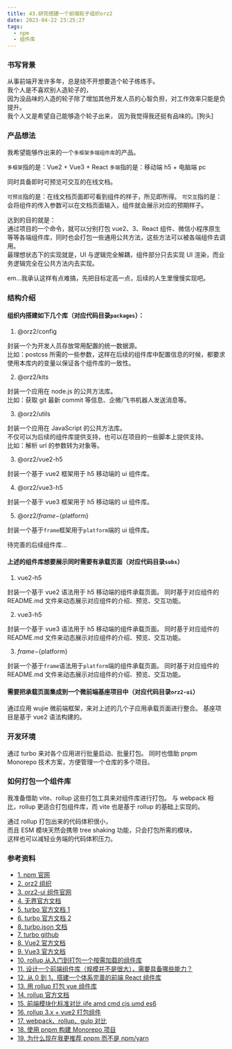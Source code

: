 ```yaml
---
title: 43.研究搭建一个前端轮子组织orz2
date: 2023-04-22 23:25:27
tags:
  - npm
  - 组件库
---
```


### 书写背景

从事前端开发许多年，总是绕不开想要造个轮子练练手。  
我个人是不喜欢别人造轮子的，  
因为没品味的人造的轮子除了增加其他开发人员的心智负担，对工作效率只能是负提升。  
我个人又是希望自己能够造个轮子出来，
因为我觉得我还挺有品味的。[狗头]

<!-- more -->

### 产品想法

我希望能够作出来的一个`多框架多端组件库`的产品。

`多框架`指的是：Vue2 + Vue3 + React
`多端`指的是：移动端 h5 + 电脑端 pc

同时具备即时可预览可交互的在线文档。

`可预览`指的是：在线文档页面即可看到组件的样子，所见即所得。
`可交互`指的是：会将组件的传入参数可以在文档页面输入，组件就会展示对应的预期样子。

达到的目的就是：  
通过项目的一个命令，就可以分别打包 vue2、3、React 组件、微信小程序原生等等各端组件库，同时也会打包一些通用公共方法，这些方法可以被各端组件去调用。  
最理想状态下的实现就是，UI 与逻辑完全解耦，组件部分只去实现 UI 渲染，而业务逻辑完全在公共方法内去实现。

em...我承认这样有点难搞，先把目标定高一点，后续的人生里慢慢实现吧。

### 结构介绍

#### 组织内搭建如下几个库（对应代码目录`packages`）：

1. @orz2/config

封装一个为开发人员存放常用配置的统一数据源。  
比如：postcss 所需的一些参数，这样在后续的组件库中配置信息的时候，都要求使用本库内的变量以保证各个组件库的一致性。

2. @orz2/kits

封装一个应用在 node.js 的公共方法库。  
比如：获取 git 最新 commit 等信息、企微/飞书机器人发送消息等。

3. @orz2/utils

封装一个应用在 JavaScript 的公共方法库。  
不仅可以为后续的组件库提供支持，也可以在项目的一些脚本上提供支持。  
比如：解析 url 的参数转为对象等。

3. @orz2/vue2-h5

封装一个基于 vue2 框架用于 h5 移动端的 ui 组件库。

4. @orz2/vue3-h5

封装一个基于 vue3 框架用于 h5 移动端的 ui 组件库。

5. @orz2/${frame}-${platform}

封装一个基于`frame`框架用于`platform`端的 ui 组件库。

待完善的后续组件库...

#### 上述的组件库想要展示同时需要有承载页面（对应代码目录`subs`）

1. vue2-h5

封装一个基于 vue2 语法用于 h5 移动端的组件承载页面。
同时基于对应组件的 README.md 文件来动态展示对应组件的介绍、预览、交互功能。

2. vue3-h5

封装一个基于 vue3 语法用于 h5 移动端的组件承载页面。
同时基于对应组件的 README.md 文件来动态展示对应组件的介绍、预览、交互功能。

3. ${frame}-${platform}

封装一个基于`frame`语法用于`platform`端的组件承载页面。
同时基于对应组件的 README.md 文件来动态展示对应组件的介绍、预览、交互功能。

#### 需要把承载页面集成到一个微前端基座项目中（对应代码目录`orz2-ui`）

通过应用 wujie 微前端框架，来对上述的几个子应用承载页面进行整合。
基座项目是基于 vue2 语法构建的。

### 开发环境

通过 turbo 来对各个应用进行批量启动、批量打包。
同时也借助 pnpm Monorepo 技术方案，方便管理一个仓库的多个项目。

### 如何打包一个组件库

我准备借助 vite、rollup 这些打包工具来对组件库进行打包。
与 webpack 相比，rollup 更适合打包组件库，而 vite 也是基于 rollup 的基础上实现的。

通过 rollup 打包出来的代码体积很小，  
而且 ESM 模块天然会携带 tree shaking 功能，只会打包所需的模块，  
这样也可以减轻业务端的代码体积压力。

### 参考资料

- [1. npm 官网](https://www.npmjs.com/)
- [2. orz2 组织](https://www.npmjs.com/org/orz2)
- [3. orz2-ui 组件官网](https://www.orz2.top/orz2-ui/)
- [4. 无界官方文档](https://wujie-micro.github.io/doc/)
- [5. turbo 官方文档 1](https://turbo.build/)
- [6. turbo 官方文档 2](https://turbo.build/repo/docs)
- [8. turbo.json 文档](https://turbo.build/repo/docs/reference/codemods#create-turbo-config)
- [7. turbo github](https://github.com/vercel/turbo)
- [8. Vue2 官方文档](https://v2.cn.vuejs.org/)
- [9. Vue3 官方文档](https://cn.vuejs.org/)
- [10. rollup 从入门到打包一个按需加载的组件库](https://blog.csdn.net/qq_30436011/article/details/127926847)
- [11. 设计一个前端组件库（规模并不是很大），需要具备哪些能力？](https://www.zhihu.com/question/266745124/answer/2749383835)
- [12. 从 0 到 1，搭建一个体系完善的前端 React 组件库](https://zhuanlan.zhihu.com/p/171686818)
- [13. 用 rollup 打包 vue 组件库](https://blog.csdn.net/Moonoly/article/details/124554952)
- [14. rollup 官方文档](https://www.rollupjs.com/)
- [15. 前端模块化标准对比 iife amd cmd cjs umd es6](https://blog.csdn.net/tsoTeo/article/details/115679008)
- [16. rollup 3.x + vue2 打包组件](https://juejin.cn/post/7212929901602308133)
- [17. webpack、rollup、gulp 对比](https://www.jianshu.com/p/cea946fa3c58)
- [18. 使用 pnpm 构建 Monorepo 项目](https://zhuanlan.zhihu.com/p/373935751)
- [19. 为什么现在我更推荐 pnpm 而不是 npm/yarn](https://jishuin.proginn.com/p/763bfbd3bcff)
